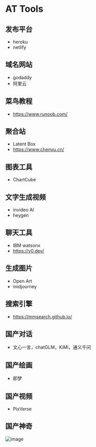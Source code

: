 # AT Tools
## 发布平台
- heroku
- netlify
## 域名网站
- godaddy
- 阿里云
## 菜鸟教程
- https://www.runoob.com/
## 聚合站
- Latent Box
- https://www.chenyu.cn/
## 图表工具
- ChartCube

## 文字生成视频
- invideo AI
- heygen
## 聊天工具
- IBM watsonx
- https://v0.dev/
## 生成图片
- Open Art
- midjourney
## 搜索引擎
- https://mmsearch.github.io/

## 国产对话
- 文心一言，chatGLM，KiMi，通义千问
## 国产绘画
- 即梦
## 国产视频
- PixVerse
## 国产神奇
![image](https://github.com/user-attachments/assets/b415c82e-a5db-4bf0-929f-6bac127b8648)

